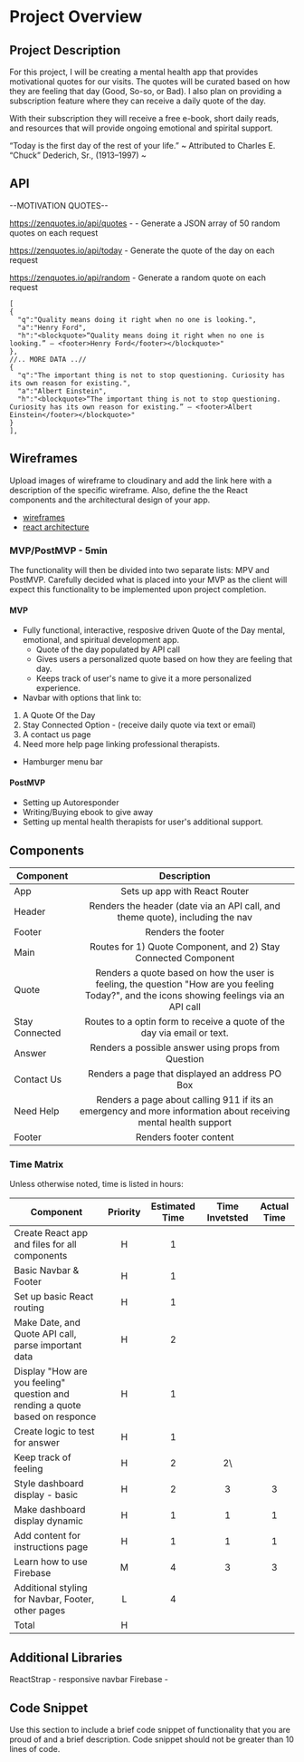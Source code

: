 # Project Overview



## Project Description


For this project, I will be creating a mental health app that provides motivational quotes for our visits. The quotes will be curated based on how they are feeling that day (Good, So-so, or Bad). I also plan on providing a subscription feature where they can receive a daily quote of the day. 

With their subscription they will receive a free e-book, short daily reads, and resources that will provide ongoing emotional and spirital support. 

“Today is the first day
of the rest of your life.”
~ Attributed to Charles E. “Chuck” Dederich, Sr., (1913–1997) ~


## API

--MOTIVATION QUOTES--

https://zenquotes.io/api/quotes - - Generate a JSON array of 50 random quotes on each request

https://zenquotes.io/api/today - Generate the quote of the day on each request

https://zenquotes.io/api/random - Generate a random quote on each request


```
[
{
  "q":"Quality means doing it right when no one is looking.",
  "a":"Henry Ford",
  "h":"<blockquote>“Quality means doing it right when no one is looking.” — <footer>Henry Ford</footer></blockquote>"
},
//.. MORE DATA ..//
{
  "q":"The important thing is not to stop questioning. Curiosity has its own reason for existing.",
  "a":"Albert Einstein",
  "h":"<blockquote>“The important thing is not to stop questioning. Curiosity has its own reason for existing.” — <footer>Albert Einstein</footer></blockquote>"
}
],
```


## Wireframes

Upload images of wireframe to cloudinary and add the link here with a description of the specific wireframe. Also, define the the React components and the architectural design of your app.

- [wireframes](https://drive.google.com/file/d/1NMGg83mwFH9r71hdUMjGiZv7PJ-Cb7DB/view?usp=sharing
)
- [react architecture](https://drive.google.com/file/d/1NMGg83mwFH9r71hdUMjGiZv7PJ-Cb7DB/view?usp=sharing)


### MVP/PostMVP - 5min

The functionality will then be divided into two separate lists: MPV and PostMVP.  Carefully decided what is placed into your MVP as the client will expect this functionality to be implemented upon project completion.  

#### MVP 
- Fully functional, interactive, resposive driven Quote of the Day mental, emotional, and spiritual development app. 
	- Quote of the day populated by API call
	- Gives users a personalized quote based on how they are feeling that day. 
	- Keeps track of user's name to give it a more personalized experience. 
- Navbar with options that link to: 
1) A Quote Of the Day 
2) Stay Connected Option - (receive daily quote via text or email) 
3) A contact us page 
4) Need more help page linking professional therapists.
- Hamburger menu bar 


#### PostMVP 

- Setting up Autoresponder
- Writing/Buying ebook to give away 
- Setting up mental health therapists for user's additional support. 

## Components


| Component | Description | 
| --- | :---: |  
| App | Sets up app with React Router | 
| Header | Renders the header (date via an API call, and theme quote), including the nav | 
| Footer | Renders the footer |
| Main | Routes for 1) Quote Component, and 2) Stay Connected Component |
| Quote | Renders a quote based on how the user is feeling, the question "How are you feeling Today?", and the icons showing feelings via an API call  |
| Stay Connected | Routes to a optin form to receive a quote of the day via email or text.  |
| Answer | Renders a possible answer using props from Question |
| Contact Us | Renders a page that displayed an address PO Box |
| Need Help | Renders a page about calling 911 if its an emergency and more information about receiving mental health support |
| Footer | Renders footer content |

### Time Matrix

Unless otherwise noted, time is listed in hours:

| Component | Priority | Estimated Time | Time Invetsted | Actual Time |
| --- | :---: |  :---: | :---: | :---: |
| Create React app and files for all components | H | 1 |  |  |
| Basic Navbar & Footer | H | 1 |  |  |
| Set up basic React routing | H | 1 |   |   |
| Make Date, and Quote API call, parse important data | H | 2 |    |  |
| Display "How are you feeling" question and rending a quote based on responce | H | 1 |  |  |
| Create logic to test for  answer | H | 1 |  |  |
| Keep track of feeling | H | 2 | 2\ |  |
| Style dashboard display - basic | H | 2 | 3 | 3 |
| Make dashboard display dynamic | H | 1 | 1 | 1 |
| Add content for instructions page | H | 1 | 1 | 1 |
| Learn how to use Firebase | M | 4 | 3 | 3 |
| Additional styling for Navbar, Footer, other pages | L | 4 |  |  |
| Total | H |  |  |  |

## Additional Libraries
ReactStrap - responsive navbar
Firebase - 

## Code Snippet

Use this section to include a brief code snippet of functionality that you are proud of and a brief description.  Code snippet should not be greater than 10 lines of code.

